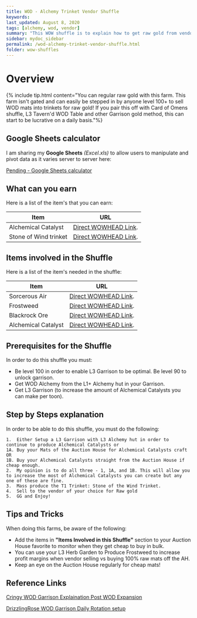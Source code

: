 ```yaml
---
title: WOD - Alchemy Trinket Vendor Shuffle
keywords:
last_updated: August 8, 2020
tags: [alchemy, wod, vendor]
summary: "This WOW shuffle is to explain how to get raw gold from vendor selling WOD Alchemy Trinkets in this page's shuffle"
sidebar: mydoc_sidebar
permalink: /wod-alchemy-trinket-vendor-shuffle.html
folder: wow-shuffles
---
```


# Overview
{% include tip.html content="You can regular raw gold with this farm. This farm isn't gated and can easily be stepped in by anyone level 100+ to sell WOD mats into trinkets for raw gold! If you pair this off with Card of Omens shuffle, L3 Tavern'd WOD Table and other Garrison gold method, this can start to be lucrative on a daily basis."%}

## Google Sheets calculator
I am sharing my **Google Sheets** _(Excel.xls)_ to allow users to manipulate and pivot data as it varies server to server here:

[Pending - Google Sheets calculator](www.twitch.tv/mozzletoff)

## What can you earn

Here is a list of the item's that you can earn:

|Item|URL|
|-------|--------|
|Alchemical Catalyst|[Direct WOWHEAD Link](https://www.wowhead.com/spell=156587/alchemical-catalyst).|
|Stone of Wind trinket|[Direct WOWHEAD Link](https://www.wowhead.com/item=122601/stone-of-wind?bonus=0#reagent-for).|

## Items involved in the Shuffle

Here is a list of the item's needed in the shuffle:

|Item|URL|
|-------|--------|
|Sorcerous Air|[Direct WOWHEAD Link](https://www.wowhead.com/item=113264/sorcerous-air).|
|Frostweed|[Direct WOWHEAD Link](https://www.wowhead.com/item=109124/frostweed).|
|Blackrock Ore|[Direct WOWHEAD Link](https://www.wowhead.com/item=109118/blackrock-ore).|
|Alchemical Catalyst|[Direct WOWHEAD Link](https://www.wowhead.com/spell=156587/alchemical-catalyst).|

## Prerequisites for the Shuffle
In order to do this shuffle you must:

* Be level 100 in order to enable L3 Garrison to be optimal. Be level 90 to unlock garrison.
* Get WOD Alchemy from the L1+ Alchemy hut in your Garrison.
* Get L3 Garrison (to increase the amount of Alchemical Catalysts you can make per toon).

## Step by Steps explanation
In order to be able to do this shuffle, you must do the following:

```
1.  Either Setup a L3 Garrison with L3 Alchemy hut in order to continue to produce Alchemical Catalysts or
1A. Buy your Mats of the Auction House for Alchemical Catalysts craft OR
1B. Buy your Alchemical Catalysts straight from the Auction House if cheap enough.
2.  My opinion is to do all three - 1, 1A, and 1B. This will allow you to increase the most of Alchemical Catalysts you can create but any one of these are fine.
3.  Mass produce the T1 Trinket: Stone of the Wind Trinket.
4.  Sell to the vendor of your choice for Raw gold
5.  GG and Enjoy!
```

## Tips and Tricks
When doing this farms, be aware of the following:

* Add the items in **"Items Involved in this Shuffle"** section to your Auction House favorite to monitor when they get cheap to buy in bulk.
* You can use your L3 Herb Garden to Produce Frostweed to increase profit margins when vendor selling vs buying 100% raw mats off the AH.
* Keep an eye on the Auction House regularly for cheap mats!

## Reference Links
[Cringy WOD Garrison Explaination Post WOD Expansion](https://youtu.be/rjdeqZQTNMU)

[DrizzlingRose WOD Garrison Daily Rotation setup](https://miro.com/app/board/o9J_ksLc0ds=/)
